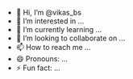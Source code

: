 - 👋 Hi, I’m @vikas_bs
- 👀 I’m interested in ...
- 🌱 I’m currently learning ...
- 💞️ I’m looking to collaborate on ...
- 📫 How to reach me ...
- 😄 Pronouns: ...
- ⚡ Fun fact: ...

<!---
vikas6084bs/vikas6084bs is a ✨ special ✨ repository because its `README.md` (this file) appears on your GitHub profile.
You can click the Preview link to take a look at your changes.
--->
